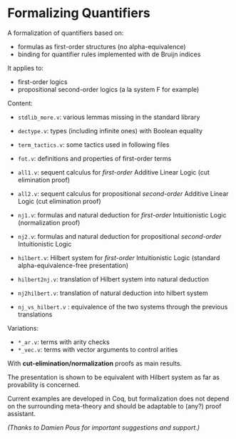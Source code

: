 # Formalizing Quantifiers

A formalization of quantifiers based on:

* formulas as first-order structures (no alpha-equivalence)
* binding for quantifier rules implemented with de Bruijn indices

It applies to:

* first-order logics
* propositional second-order logics (a la system F for example)

Content:

* `stdlib_more.v`: various lemmas missing in the standard library
* `dectype.v`: types (including infinite ones) with Boolean equality
* `term_tactics.v`: some tactics used in following files


* `fot.v`: definitions and properties of first-order terms
* `all1.v`: sequent calculus for _first-order_ Additive Linear Logic (cut elimination proof)
* `all2.v`: sequent calculus for propositional _second-order_ Additive Linear Logic (cut elimination proof)
* `nj1.v`: formulas and natural deduction for _first-order_ Intuitionistic Logic (normalization proof)
* `nj2.v`: formulas and natural deduction for propositional _second-order_ Intuitionistic Logic


* `hilbert.v`: Hilbert system for _first-order_ Intuitionistic Logic (standard alpha-equivalence-free presentation)
* `hilbert2nj.v`: translation of Hilbert system into natural deduction
* `nj2hilbert.v`: translation of natural deduction into hilbert system
* `nj_vs_hilbert.v` : equivalence of the two systems through the previous translations

Variations:

* `*_ar.v`: terms with arity checks
* `*_vec.v`: terms with vector arguments to control arities

With **cut-elimination/normalization** proofs as main results.

The presentation is shown to be equivalent with Hilbert system as far as provability is concerned.

Current examples are developed in Coq, but formalization does not depend on the surrounding meta-theory and should be adaptable to (any?) proof assistant.

*(Thanks to Damien Pous for important suggestions and support.)*